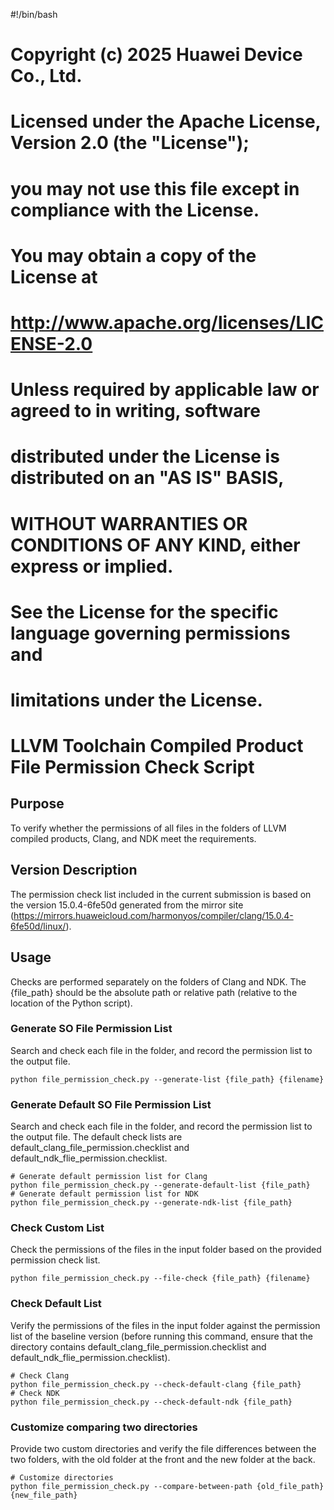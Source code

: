 #!/bin/bash
# Copyright (c) 2025 Huawei Device Co., Ltd.
# Licensed under the Apache License, Version 2.0 (the "License");
# you may not use this file except in compliance with the License.
# You may obtain a copy of the License at
#
#     http://www.apache.org/licenses/LICENSE-2.0
#
# Unless required by applicable law or agreed to in writing, software
# distributed under the License is distributed on an "AS IS" BASIS,
# WITHOUT WARRANTIES OR CONDITIONS OF ANY KIND, either express or implied.
# See the License for the specific language governing permissions and
# limitations under the License.

# LLVM Toolchain Compiled Product File Permission Check Script
## Purpose
To verify whether the permissions of all files in the folders of LLVM compiled products, Clang, and NDK meet the requirements.

## Version Description
The permission check list included in the current submission is based on the version 15.0.4-6fe50d generated from the mirror site (https://mirrors.huaweicloud.com/harmonyos/compiler/clang/15.0.4-6fe50d/linux/).

## Usage
Checks are performed separately on the folders of Clang and NDK. The {file_path} should be the absolute path or relative path (relative to the location of the Python script).

### Generate SO File Permission List
Search and check each  file in the folder, and record the permission list to the output file.

```shell
python file_permission_check.py --generate-list {file_path} {filename}
```
### Generate Default SO File Permission List
Search and check each file in the folder, and record the permission list to the output file. The default check lists are default_clang_file_permission.checklist and default_ndk_flie_permission.checklist.
```shell
# Generate default permission list for Clang
python file_permission_check.py --generate-default-list {file_path}
# Generate default permission list for NDK
python file_permission_check.py --generate-ndk-list {file_path}
```
### Check Custom List
Check the permissions of the files in the input folder based on the provided permission check list.
```shell
python file_permission_check.py --file-check {file_path} {filename}
```
### Check Default List
Verify the permissions of the files in the input folder against the permission list of the baseline version (before running this command, ensure that the directory contains default_clang_file_permission.checklist and default_ndk_flie_permission.checklist).
```shell
# Check Clang 
python file_permission_check.py --check-default-clang {file_path}
# Check NDK 
python file_permission_check.py --check-default-ndk {file_path}
```

### Customize comparing two directories
Provide two custom directories and verify the file differences between the two folders, with the old folder at the front and the new folder at the back.
```shell
# Customize directories
python file_permission_check.py --compare-between-path {old_file_path} {new_file_path}
```

